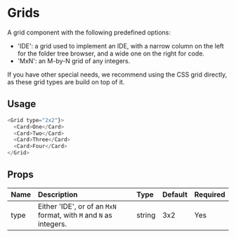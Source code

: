 # Grids

A grid component with the following predefined options:

* 'IDE': a grid used to implement an IDE, with a narrow column on the left for the folder tree browser, and a wide one on the right for code.
* 'MxN': an M-by-N grid of any integers.

If you have other special needs, we recommend using the CSS grid directly, as these grid types are build on top of it.

## Usage

```js
<Grid type="2x2"}>
  <Card>One</Card>
  <Card>Two</Card>
  <Card>Three</Card>
  <Card>Four</Card>
</Grid>
```

## Props

| Name | Description                                                        | Type   | Default | Required |
| :--- | :----------------------------------------------------------------- | :----- | :------ | :------- |
| type | Either 'IDE', or of an `MxN` format, with `M` and `N` as integers. | string | 3x2     | Yes      |
